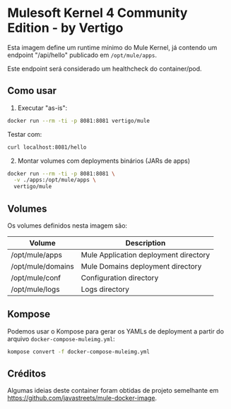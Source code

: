 Mulesoft Kernel 4 Community Edition - by Vertigo
=====

Esta imagem define um runtime mínimo do Mule Kernel, já contendo um endpoint "/api/hello" publicado em `/opt/mule/apps`.

Este endpoint será considerado um healthcheck do container/pod.

## Como usar

1. Executar "as-is":

```sh
docker run --rm -ti -p 8081:8081 vertigo/mule
```

Testar com:

```sh
curl localhost:8081/hello
```

2. Montar volumes com deployments binários (JARs de apps)

```sh
docker run --rm -ti -p 8081:8081 \
  -v ./apps:/opt/mule/apps \
  vertigo/mule
```

## Volumes

Os volumes definidos nesta imagem são:

| Volume            | Description                           |
| ----------------- | ------------------------------------- |
| /opt/mule/apps    | Mule Application deployment directory |
| /opt/mule/domains | Mule Domains deployment directory     |
| /opt/mule/conf    | Configuration directory               |
| /opt/mule/logs    | Logs directory                        |

## Kompose

Podemos usar o Kompose para gerar os YAMLs de deployment a partir do arquivo `docker-compose-muleimg.yml`:

```sh
kompose convert -f docker-compose-muleimg.yml
```

## Créditos

Algumas ideias deste container foram obtidas de projeto semelhante em https://github.com/javastreets/mule-docker-image.
